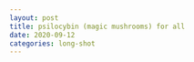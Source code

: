```yaml
---
layout: post
title: psilocybin (magic mushrooms) for all   
date: 2020-09-12
categories: long-shot
---
```


